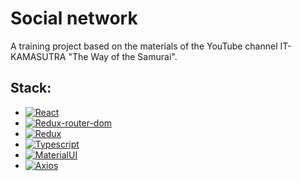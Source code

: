 # Social network

A training project based on the materials of the YouTube channel IT-KAMASUTRA "The Way of the Samurai".

## Stack:
- [![React][react.js]][react-url]
- [![Redux-router-dom][rrd]][rrd-url]
- [![Redux][red]][red-url]
- [![Typescript][typescript]][typescript-url]
- [![MaterialUI][mui]][mui-url]
- [![Axios][axios]][axios-url]

<!-- LINKS  -->

[contributors-shield]: https://img.shields.io/github/contributors/OlgaKapskaya/cards.svg?style=for-the-badge
[contributors-url]: https://github.com/OlgaKapskaya/cards/graphs/contributors
[react.js]: https://img.shields.io/badge/React-0769AD?style=for-the-badge&logo=react&logoColor=white
[react-url]: https://reactjs.org/
[red]: https://img.shields.io/badge/Redux%20-0769AD?style=for-the-badge&logo=redux&logoColor=white
[red-url]: https://redux.js.org/
[rrd]: https://img.shields.io/badge/React_Router-CA4245?style=for-the-badge&logo=react-router&logoColor=white
[rrd-url]: https://reactrouter.com/en/main
[typescript]: https://img.shields.io/badge/TypeScript-007ACC?style=for-the-badge&logo=typescript&logoColor=white
[typescript-url]: https://www.typescriptlang.org/
[mui]: https://img.shields.io/badge/Material%20UI-007FFF?style=for-the-badge&logo=mui&logoColor=white
[mui-url]: https://mui.com/
[axios]: https://img.shields.io/badge/AXIOS%20-007FFF?style=for-the-badge&logo=axios&logoColor=white
[axios-url]: https://axios-http.com/